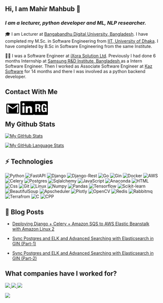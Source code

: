## Hi, I am Mahir Mahbub 👋

### *I am a lecturer, python developer and ML, NLP researcher.* 

🎓  I am Lecturer at <a href="http://www.bdu.ac.bd" title="IIT DU">Bangabandhu Digital University, Bangladesh</a>. I have completed my M.Sc. in Software Engineering from <a href="https://www.iit.du.ac.bd" title="IIT DU">IIT, University of Dhaka</a>. I have completed by B.Sc in Software Engineering from the same Institute.

👨‍💻 I was a Software Engineer at <a href="https://ixorasolution.com/" title="iXora Solution Ltd">iXora Solution Ltd</a>. Previously I had done 6 months Internship at <a href="https://research.samsung.com/srbd" title="Kaz Software">Samsung R&D Institute, Bangladesh </a> as a Intern Software Engineer. Then I worked as Associate Software Engineer at <a href="https://kaz.com.bd/" title="Kaz Software">Kaz Software</a> for 14 months and there I was involved as a python backend developer.


## Contact With Me
<a href="mailto:bsse0807@iit.du.ac.bd">
<img align="left" alt="mahirmahbub | GMAIL" width="50px" src="https://github.com/MahirMahbub/MahirMahbub/blob/main/gmail.svg" />
</a>
<a href="https://www.linkedin.com/in/mahirmahbub/">
<img align="left" alt="mahirmahbub | LinkedIn" width="45px" src="https://github.com/MahirMahbub/MahirMahbub/blob/main/linkedin.svg" />
</a>

<a href="https://www.researchgate.net/profile/Mahir-Mahbub">
<img align="left" alt="mahirmahbub | LinkedIn" width="45px" src="https://github.com/MahirMahbub/MahirMahbub/blob/main/researchgate.png" />
</a>

<br>
<br>
 
## My Github Stats
<!-- [linkedin]: https://www.linkedin/in/mahirmahbub/ -->

<!--
**MahirMahbub/MahirMahbub** is a ✨ _special_ ✨ repository because its `README.md` (this file) appears on your GitHub profile.

Here are some ideas to get you started:

- 🔭 I’m currently working on ...
- 🌱 I’m currently learning ...
- 👯 I’m looking to collaborate on ...
- 🤔 I’m looking for help with ...
- 💬 Ask me about ...
- 📫 How to reach me: ...
- 😄 Pronouns: ...
- ⚡ Fun fact: ...
-->
[![My GitHub Stats](https://readme-stats.clckblog.space/api/?username=MahirMahbub&count_private=true&theme=tokyonight&showicons=true)]()

[![My GitHub Language Stats](https://readme-stats.clckblog.space/api/top-langs/?username=MahirMahbub&langs_count=7&theme=tokyonight&hide=jupyter%20notebook&langs_count=9&layout=compact)]()

## ⚡ **Technologies**

<p>
  <img alt="Python" src="https://img.shields.io/badge/python-3670A0?style=for-the-badge&logo=python&logoColor=ffdd54" />
  <img alt="FastAPI" src="https://img.shields.io/badge/FastAPI-005571?style=for-the-badge&logo=fastapi" />
  <img alt="Django" src="https://img.shields.io/badge/django-%23092E20.svg?style=for-the-badge&logo=django&logoColor=white" />
  <img alt="Django-Rest" src="https://img.shields.io/badge/DJANGO-REST-ff1709?style=for-the-badge&logo=django&logoColor=white&color=ff1709&labelColor=gray" />
  <img alt="Go" src="https://img.shields.io/badge/Go-lang-white?logo=Go&logoColor=blue&style=for-the-badge" />
  <img alt="Gin" src="https://img.shields.io/badge/Gin-blue?logo=Go&logoColor=white&style=for-the-badge" />
  <img alt="Docker" src="https://img.shields.io/badge/Docker-CC6699?logo=docker&logoColor=white&style=for-the-badge" />
  <img alt="AWS" src="https://img.shields.io/badge/AWS-%23FF9900.svg?logo=amazon-aws&logoColor=white&style=for-the-badge" />
  <img alt="Celery" src="https://img.shields.io/badge/celery-green?logo=celery&logoColor=white&style=for-the-badge" />

  <img alt="Postgres" src="https://img.shields.io/badge/postgres-%23316192.svg?style=for-the-badge&logo=postgresql&logoColor=white" />
  <img alt="Sqlalchemy" src="https://img.shields.io/badge/sqlalchemy-4A154B?logo=sqlalchemy&logoColor=white&style=for-the-badge" />
  <img alt="JavaScript" src="https://img.shields.io/badge/JavaScript-F7DF1E?logo=javascript&logoColor=white&style=for-the-badge" />
  <img alt="Anaconda" src="https://img.shields.io/badge/Anaconda-%2344A833.svg?style=for-the-badge&logo=anaconda&logoColor=white" />
  <img alt="HTML" src="https://img.shields.io/badge/HTML-E34F26?logo=html5&logoColor=white&style=for-the-badge" />
  <img alt="Css" src="https://img.shields.io/badge/CSS-1572B6?logo=css3&logoColor=white&style=for-the-badge" />
  <img alt="Git" src="https://img.shields.io/badge/Git-F05032?logo=git&logoColor=white&style=for-the-badge" />
  <img alt="Linux" src="https://img.shields.io/badge/Linux-FCC624?logo=linux&logoColor=white&style=for-the-badge" />

  <img alt="Numpy" src="https://img.shields.io/badge/numpy-%23013243.svg?style=for-the-badge&logo=numpy&logoColor=white" />
  <img alt="Pandas" src="https://img.shields.io/badge/pandas-%23150458.svg?style=for-the-badge&logo=pandas&logoColor=white" />
  <img alt="Tensorflow" src="https://img.shields.io/badge/TensorFlow-%23FF6F00.svg?style=for-the-badge&logo=TensorFlow&logoColor=white" />
  <img alt="Scikit-learn" src="https://img.shields.io/badge/scikit--learn-%23F7931E.svg?style=for-the-badge&logo=scikit-learn&logoColor=white" />
  <img alt="BeautifulSoup" src="https://img.shields.io/badge/beautifulsoup-025E8C?logo=beautifulsoup&logoColor=white&style=for-the-badge" />
  <img alt="Apscheduler" src="https://img.shields.io/badge/apscheduler-blue?logo=apscheduler soup&logoColor=white&style=for-the-badge" />
  <img alt="Plotly" src="https://img.shields.io/badge/Plotly-%233F4F75.svg?style=for-the-badge&logo=plotly&logoColor=white" />
  <img alt="OpenCV" src="https://img.shields.io/badge/opencv-%23white.svg?style=for-the-badge&logo=opencv&logoColor=white" />
  <img alt="Redis" src="https://img.shields.io/badge/redis-%23DD0031.svg?style=for-the-badge&logo=redis&logoColor=white" />
  <img alt="Rabbitmq" src="https://img.shields.io/badge/Rabbitmq-yellow?logo=rabbitmq&logoColor=white&style=for-the-badge" />
  <img alt="Terrafrom" src="https://img.shields.io/badge/terraform-%235835CC.svg?logo=terraform&logoColor=white&style=for-the-badge" />
  <img alt="C" src="https://img.shields.io/badge/C-4A154B?logo=c&logoColor=white&style=for-the-badge" />
  <img alt="CPP" src="https://img.shields.io/badge/c++-%2300599C.svg?logo=c%2B%2B&logoColor=white&style=for-the-badge" />

</p>

## 📙 Blog Posts
 * <a href="https://www.linkedin.com/pulse/deploying-django-celery-amazon-sqs-aws-elastic-beanstalk-mahir-mahbub/">Deploying Django + Celery + Amazon SQS to AWS Elastic Beanstalk with Amazon Linux 2
</a>
 
 * <a href="https://www.linkedin.com/pulse/sync-postgres-elasticsearch-using-elk-stack-searching-mahir-mahbub/">Sync Postgres and ELK and Advanced Searching with Elasticsearch in GIN (Part-1)
</a>

 * <a href="https://www.linkedin.com/pulse/sync-postgres-elk-advanced-searching-elasticsearch-gin-mahir-mahbub/">Sync Postgres and ELK and Advanced Searching with Elasticsearch in GIN (Part-2)
</a>

## What companies have I worked for?
<p left="center">
  <a href="https://ixorasolution.com/">
    <img src="https://ixorasolution.com/wp-content/uploads/iXora_logo_w.png" height=50>
    </a> 
  <a href="https://kaz.com.bd/">
    <img src="https://images.squarespace-cdn.com/content/50bc7918e4b012760ae18af1/1372067641380-XPEZPUMN5G2B3U7HM919/logo.png?format=100w&content-type=image%2Fpng" height=50>
  </a>
  <a href="https://research.samsung.com/srbd">
    <img src="https://cdn.codeground.org/nsr/images/layout/logo-sr.png" weight=50 height=30> 
  </a>
</p>

<!-- ![visitor badge](https://visitor-badge.glitch.me/badge?page_id=MahirMahbub.MahirMahbub) -->
![](https://komarev.com/ghpvc/?username=MahirMahbub)

